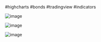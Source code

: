 #highcharts #bonds #tradingview #indicators

![image](https://github.com/Ferjrr10/Bonos-NodeJS-PostgreSQL/assets/110579234/d9452bee-94db-473e-b441-a3f6416b4eba)



![image](https://github.com/Ferjrr10/Bonos-NodeJS-PostgreSQL/assets/110579234/a8c204f3-1682-4c52-b8fb-a7cf2b5aa6e7)


![image](https://github.com/Ferjrr10/Bonos-NodeJS-PostgreSQL/assets/110579234/6fb41e53-37f6-4c9d-ace2-2647b6c1eab6)


